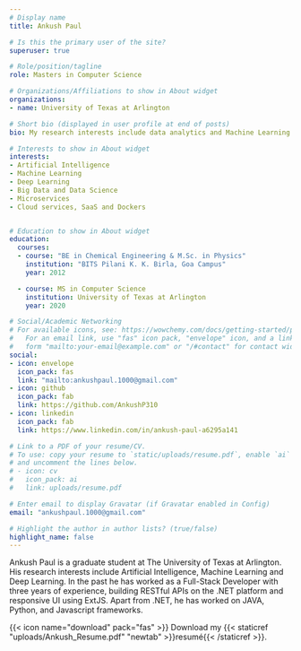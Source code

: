 ```yaml
---
# Display name
title: Ankush Paul

# Is this the primary user of the site?
superuser: true

# Role/position/tagline
role: Masters in Computer Science

# Organizations/Affiliations to show in About widget
organizations:
- name: University of Texas at Arlington

# Short bio (displayed in user profile at end of posts)
bio: My research interests include data analytics and Machine Learning.

# Interests to show in About widget
interests:
- Artificial Intelligence
- Machine Learning
- Deep Learning
- Big Data and Data Science
- Microservices
- Cloud services, SaaS and Dockers


# Education to show in About widget
education:
  courses:
  - course: "BE in Chemical Engineering & M.Sc. in Physics"
    institution: "BITS Pilani K. K. Birla, Goa Campus"
    year: 2012

  - course: MS in Computer Science
    institution: University of Texas at Arlington
    year: 2020

# Social/Academic Networking
# For available icons, see: https://wowchemy.com/docs/getting-started/page-builder/#icons
#   For an email link, use "fas" icon pack, "envelope" icon, and a link in the
#   form "mailto:your-email@example.com" or "/#contact" for contact widget.
social:
- icon: envelope
  icon_pack: fas
  link: "mailto:ankushpaul.1000@gmail.com"
- icon: github
  icon_pack: fab
  link: https://github.com/AnkushP310
- icon: linkedin
  icon_pack: fab
  link: https://www.linkedin.com/in/ankush-paul-a6295a141

# Link to a PDF of your resume/CV.
# To use: copy your resume to `static/uploads/resume.pdf`, enable `ai` icons in `params.toml`, 
# and uncomment the lines below.
# - icon: cv
#   icon_pack: ai
#   link: uploads/resume.pdf

# Enter email to display Gravatar (if Gravatar enabled in Config)
email: "ankushpaul.1000@gmail.com"

# Highlight the author in author lists? (true/false)
highlight_name: false
---
```


Ankush Paul is a graduate student at The University of Texas at Arlington. His research interests include Artificial Intelligence, Machine Learning and Deep Learning. In the past he has worked as a Full-Stack Developer with three years of experience, building RESTful APIs on the .NET platform and responsive UI using ExtJS. Apart from .NET, he has worked on JAVA, Python, and Javascript frameworks.

{{< icon name="download" pack="fas" >}} Download my {{< staticref "uploads/Ankush_Resume.pdf" "newtab" >}}resumé{{< /staticref >}}.
